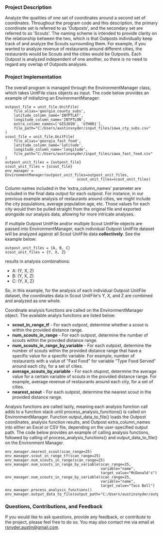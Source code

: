 ### Project Description
Analyze the qualities of one set of coordinates around a second set of coordinates. Throughout the program code and this description, the primary coordinate set is referred to as 'Outposts', and the secondary set are referred to as 'Scouts'. The naming scheme is intended to provide clarity on the relationship between the two, which is that Outposts individually keep track of and analyze the Scouts surrounding them. For example, if you wanted to analyze revenue of restaurants around different cities, the restaurants would be Scouts and the cities would be Outposts. Each Outpost is analyzed independent of one another, so there is no need to regard any overlap of Outposts analyses. 

### Project Implementation
The overall program is managed through the EnvironmentManager class, which takes UnitFile class objects as input. The code below provides an example of initializing an EnvironmentManager:

```
outpost_file = unit_file.UnitFile(
    file_alias='georgia_county_subs',
    latitude_column_name='INTPTLAT',
    longitude_column_name='INTPTLON',
    extra_column_names=['GISJOIN', 'U7H001'],
    file_path="C:/Users/austinsnyder/input_files/iowa_cty_subs.csv"
)
scout_file = unit_file.UnitFile(
    file_alias='georgia_fast_food',
    latitude_column_name='latitude',
    longitude_column_name='longitude',
    file_path="C:/Users/austinsnyder/input_files/iowa_fast_food.csv"
)
outpost_unit_files = {outpost_file}
scout_unit_files = {scout_file}
env_manager = EnvironmentManager(outpost_unit_files=outpost_unit_files,
                                 scout_unit_files=scout_unit_files)
```

Column names included in the 'extra_column_names' parameter are included in the final data output for each outpost. For instance, in our previous example analysis of restaurants around cities, we might include the city populations, average population age, etc. Those values for each city would then be pulled straight from the original file and exported alongside our analysis data, allowing for more intricate analyses. 

If multiple Outpost UnitFile and/or multiple Scout UnitFile objects are passed into EnvironmentManager, each individual Outpost UnitFile dataset will be analyzed against all Scout UnitFile data **collectively**. See the example below:

```
outpost_unit_files = {A, B, C}
scout_unit_files = {Y, X, Z}
```

results in analysis combinations:
* A: (Y, X, Z)
* B: (Y, X, Z)
* C: (Y, X, Z)

So, in this example, for the analysis of each individual Outpost UnitFile dataset, the coordinates data in Scout UnitFile's Y, X, and Z are combined and analyzed as one whole.

Coordinate analysis functions are called on the EnvironmentManager object. The available analyis functions are listed below:
* **scout_in_range_tf** - For each outpost, determine whether a scout is within the provided distance range.
* **num_scouts_in_range** - For each outpost, determine the number of scouts within the provided distance range.
* **num_scouts_in_range_by_variable** - For each outpost, determine the number of scouts within the provided distance range that have a specific value for a specific variable. For example, number of restaurants with a value of "Fast Food" for variable "Type Food Served" around each city, for a set of cities.
* **average_scouts_by_variable** - For each otupost, determine the average value for a certain variable of scouts in the provided distance range. For example, average revenue of restaurants around each city, for a set of cities.
* **nearest_scout** - For each outpost, determine the nearest scout in the provided distance range.

Analysis functions are called lazily, meaning each analysis function call adds to a function stack until process_analysis_functions() is called on EnvironmentManager. Function output_data_to_file() loads the Outpost coordinates, analysis function results, and Outpost extra_column_names into either an Excel or CSV file, depending on the user-specified output path. The code below provides an example of calling analysis functions, followed by calling of process_analysis_functions() and output_data_to_file() on the Environment Manager.

```
env_manager.nearest_scout(scan_range=25)
env_manager.scout_in_range_tf(scan_range=25)
env_manager.num_scouts_in_range(scan_range=25)
env_manager.num_scouts_in_range_by_variable(scan_range=25,
                                            variable="name",
                                            target_value="McDonald's")
env_manager.num_scouts_in_range_by_variable(scan_range=25,
                                            variable="name",
                                            target_value="Taco Bell")
env_manager.process_analysis_functions()
env_manager.output_data_to_file(output_path="C:/Users/austinsnyder/output_files/georgia_analysis.xlsx")
```
### Questions, Contributions, and Feedback
If you would like to ask questions, provide any feedback, or contribute to the project, please feel free to do so. You may also contact me via email at rsnyder.austin@gmail.com.
